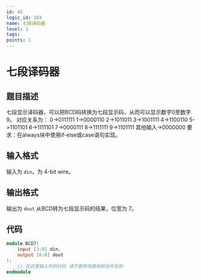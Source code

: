 ```yaml
---
id: 45
logic_id: 103
name: 七段译码器
level: 1
tags:
points: 1
---
```


# 七段译码器

## 题目描述
七段显示译码器，可以把BCD码转换为七段显示码，从而可以显示数字0至数字9。
对应关系为：
0->0111111
1->0000110
2->1011011
3->1001111
4->1100110
5->1101101
6->1111101
7->0000111
8->1111111
9->1101111
其他输入->0000000
要求：在always块中使用if-else或case语句实现。

## 输入格式
输入为 `din`，为 4-bit wire。

## 输出格式
输出为 `dout` 从BCD转为七段显示码的结果，位宽为 7。

## 代码
```verilog
module BCD7( 
    input [3:0] din, 
    output [6:0] dout
);
    // 在这里输入你的代码 请不要修改模块和信号名称
endmodule
```

